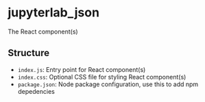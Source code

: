 # jupyterlab_json

The React component(s)

## Structure

* `index.js`: Entry point for React component(s)
* `index.css`: Optional CSS file for styling React component(s)
* `package.json`: Node package configuration, use this to add npm depedencies
